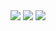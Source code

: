 <!--
**chenggoi/chenggoi** is a ✨ _special_ ✨ repository because its `README.md` (this file) appears on your GitHub profile.

Here are some ideas to get you started:

- 🔭 I’m currently working on ...
- 🌱 I’m currently learning ...
- 👯 I’m looking to collaborate on ...
- 🤔 I’m looking for help with ...
- 💬 Ask me about ...
- 📫 How to reach me: ...
- 😄 Pronouns: ...
- ⚡ Fun fact: ...
-->

<div align="center">
  <a>
    <img src="https://github-profile-summary-cards.vercel.app/api/cards/profile-details?username=chenggoi&theme=github" />
  </a>
  <a>
    <img src="https://github-readme-stats.vercel.app/api?username=chenggoi&show_icons=true&theme=github" />
  </a>
  <a>
    <img src="https://github-readme-stats.vercel.app/api/top-langs/?username=chenggoi&layout=compact&theme=transparent" />
  </a>
</div>
